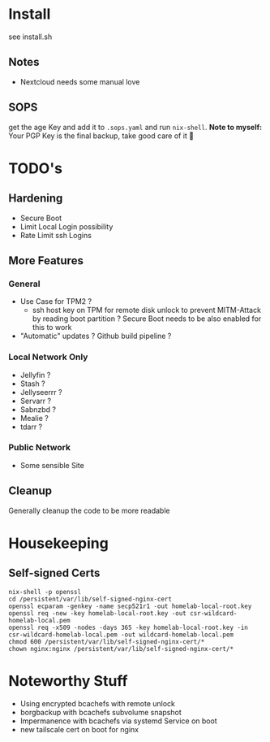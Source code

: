 # Install
see install.sh

## Notes
- Nextcloud needs some manual love

## SOPS
get the age Key and add it to ```.sops.yaml```
and run ```nix-shell```. **Note to myself:** Your PGP Key is the final backup, take good care of it 🙂

# TODO's

## Hardening
- Secure Boot
- Limit Local Login possibility
- Rate Limit ssh Logins

## More Features
### General
- Use Case for TPM2 ?
  - ssh host key on TPM for remote disk unlock to prevent MITM-Attack by reading boot partition ? Secure Boot needs to be also enabled for this to work
- "Automatic" updates ? Github build pipeline ?
### Local Network Only
- Jellyfin ?
- Stash ?
- Jellyseerrr ?
- Servarr ?
- Sabnzbd ?
- Mealie ?
- tdarr ?

### Public Network
- Some sensible Site

## Cleanup
Generally cleanup the code to be more readable

# Housekeeping

## Self-signed Certs
````
nix-shell -p openssl
cd /persistent/var/lib/self-signed-nginx-cert
openssl ecparam -genkey -name secp521r1 -out homelab-local-root.key
openssl req -new -key homelab-local-root.key -out csr-wildcard-homelab-local.pem
openssl req -x509 -nodes -days 365 -key homelab-local-root.key -in csr-wildcard-homelab-local.pem -out wildcard-homelab-local.pem
chmod 600 /persistent/var/lib/self-signed-nginx-cert/*
chown nginx:nginx /persistent/var/lib/self-signed-nginx-cert/*
````

# Noteworthy Stuff
- Using encrypted bcachefs with remote unlock
- borgbackup with bcachefs subvolume snapshot
- Impermanence with bcachefs via systemd Service on boot
- new tailscale cert on boot for nginx
